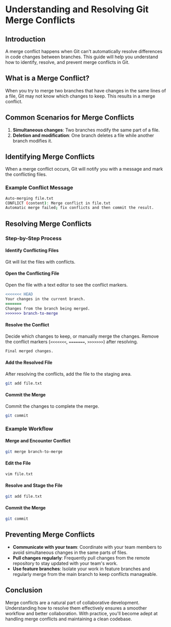 
# Understanding and Resolving Git Merge Conflicts

## Introduction

A merge conflict happens when Git can't automatically resolve differences in code changes between branches. This guide will help you understand how to identify, resolve, and prevent merge conflicts in Git.

## What is a Merge Conflict?

When you try to merge two branches that have changes in the same lines of a file, Git may not know which changes to keep. This results in a merge conflict.

## Common Scenarios for Merge Conflicts

1. **Simultaneous changes**: Two branches modify the same part of a file.
2. **Deletion and modification**: One branch deletes a file while another branch modifies it.

## Identifying Merge Conflicts

When a merge conflict occurs, Git will notify you with a message and mark the conflicting files.

### Example Conflict Message

```sh
Auto-merging file.txt
CONFLICT (content): Merge conflict in file.txt
Automatic merge failed; fix conflicts and then commit the result.
```

## Resolving Merge Conflicts

### Step-by-Step Process

#### Identify Conflicting Files

Git will list the files with conflicts.

#### Open the Conflicting File

Open the file with a text editor to see the conflict markers.

```diff
<<<<<<< HEAD
Your changes in the current branch.
=======
Changes from the branch being merged.
>>>>>>> branch-to-merge
```

#### Resolve the Conflict

Decide which changes to keep, or manually merge the changes. Remove the conflict markers (`<<<<<<<`, `=======`, `>>>>>>>`) after resolving.

```diff
Final merged changes.
```

#### Add the Resolved File

After resolving the conflicts, add the file to the staging area.

```sh
git add file.txt
```

#### Commit the Merge

Commit the changes to complete the merge.

```sh
git commit
```

### Example Workflow

#### Merge and Encounter Conflict

```sh
git merge branch-to-merge
```

#### Edit the File

```sh
vim file.txt
```

#### Resolve and Stage the File

```sh
git add file.txt
```

#### Commit the Merge

```sh
git commit
```

## Preventing Merge Conflicts

- **Communicate with your team**: Coordinate with your team members to avoid simultaneous changes in the same parts of files.
- **Pull changes regularly**: Frequently pull changes from the remote repository to stay updated with your team's work.
- **Use feature branches**: Isolate your work in feature branches and regularly merge from the main branch to keep conflicts manageable.

## Conclusion

Merge conflicts are a natural part of collaborative development. Understanding how to resolve them effectively ensures a smoother workflow and better collaboration. With practice, you'll become adept at handling merge conflicts and maintaining a clean codebase.
